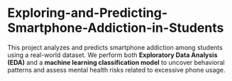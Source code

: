 # Exploring-and-Predicting-Smartphone-Addiction-in-Students
This project analyzes and predicts smartphone addiction among students using a real-world dataset. We perform both **Exploratory Data Analysis (EDA)** and a **machine learning classification model** to uncover behavioral patterns and assess mental health risks related to excessive phone usage.
